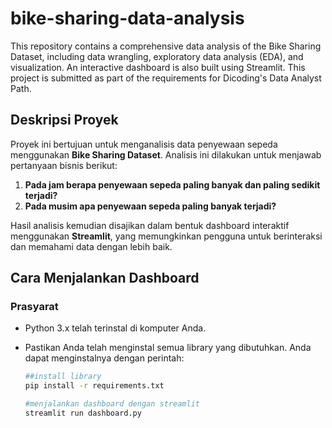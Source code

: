 # bike-sharing-data-analysis
This repository contains a comprehensive data analysis of the Bike Sharing Dataset, including data wrangling, exploratory data analysis (EDA), and visualization. An interactive dashboard is also built using Streamlit. This project is submitted as part of the requirements for Dicoding's Data Analyst Path.

## Deskripsi Proyek

Proyek ini bertujuan untuk menganalisis data penyewaan sepeda menggunakan **Bike Sharing Dataset**. Analisis ini dilakukan untuk menjawab pertanyaan bisnis berikut:

1. **Pada jam berapa penyewaan sepeda paling banyak dan paling sedikit terjadi?**
2. **Pada musim apa penyewaan sepeda paling banyak terjadi?**

Hasil analisis kemudian disajikan dalam bentuk dashboard interaktif menggunakan **Streamlit**, yang memungkinkan pengguna untuk berinteraksi dan memahami data dengan lebih baik.

## Cara Menjalankan Dashboard

### **Prasyarat**

- Python 3.x telah terinstal di komputer Anda.
- Pastikan Anda telah menginstal semua library yang dibutuhkan. Anda dapat menginstalnya dengan perintah:

  ```bash
  ##install library
  pip install -r requirements.txt
  
  #menjalankan dashboard dengan streamlit
  streamlit run dashboard.py
